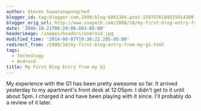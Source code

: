 ```yaml
---
author: Steven Suwatanapongched
blogger_id: tag:blogger.com,1999:blog-6841384.post-1597576104515014308
blogger_orig_url: http://www.sunpech.com/2008/10/my-first-blog-entry-from-my-g1.html
date: '2008-10-21T08:24:00.003-05:00'
headerimage: /images/headers/android.jpg
modified_time: '2014-08-07T19:36:22.285-05:00'
redirect_from: /2008/10/my-first-blog-entry-from-my-g1.html
tags:
  - Technology
  - Android
title: My First Blog Entry from my G1
---
```



My experience with the G1 has been pretty awesome so far.  It arrived yesterday to my apartment's front desk at 12:05pm.  I didn't get to it until about 5pm.  I charged it and have been playing with it since.  I'll probably do a review of it later.